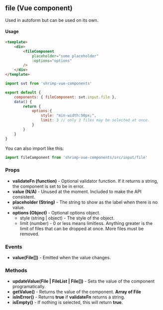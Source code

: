 ## file (Vue component)

Used in autoform but can be used on its own.

#### Usage
```html
<template>
	<div>
		<fileComponent
			placeholder="some placeholder"
			:options="options"
		/>
	</div>
</template>
```

```javascript
import svt from 'shrimp-vue-components'

export default {
	components: { fileComponent: svt.input.file },
	data() {
        return {
            options:{
                style: "min-width:50px;",
                limit: 3 // only 3 files may be selected at once.
            }
        }
	}
}


```

You can also import like this:
```javascript
import fileComponent from 'shrimp-vue-components/src/input/file'
```

### Props
- **validateFn (function)** - Optional validator function. If it returns a string, the component is set to be in error.
- **value (N/A)** - Unused at the moment. Included to make the API consistent.
- **placeholder (String)** - The string to show as the label when there is no value.
- **options (Object)** - Optional options object. 
	- style (string | object) - The style of the object.
	- limit (number) - 0 or less means limitless. Anything greater is the limit of files that can be dropped at once. More files must be removed.

### Events
- **value(File[])** - Emitted when the value changes.

### Methods
- **updateValue(File | FileList | File[])** - Sets the value of the component programatically.
- **getValue()** - Returns the value of the component. **Array of File**
- **isInError()** - Returns **true** if **validateFn** returns a string.
- **isEmpty()** - If nothing is selected, this will return **true**.


